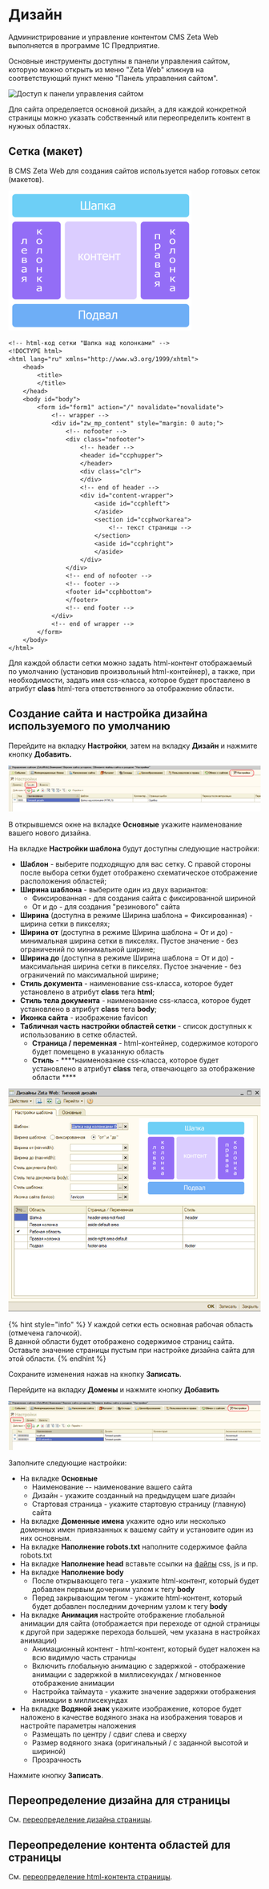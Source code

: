 # Дизайн

Администрирование и управление контентом CMS Zeta Web выполняется в программе 1С Предприятие.

Основные инструменты доступны в панели управления сайтом, которую можно открыть из меню "Zeta Web" кликнув на соответствующий пункт меню "Панель управления сайтом".

![&#x414;&#x43E;&#x441;&#x442;&#x443;&#x43F; &#x43A; &#x43F;&#x430;&#x43D;&#x435;&#x43B;&#x438; &#x443;&#x43F;&#x440;&#x430;&#x432;&#x43B;&#x435;&#x43D;&#x438;&#x44F; &#x441;&#x430;&#x439;&#x442;&#x43E;&#x43C;](https://blobscdn.gitbook.com/v0/b/gitbook-28427.appspot.com/o/assets%2F-LDkZZ4KLHlNn6g8TQlV%2F-LmsKnlq3dFDWk3_UdGL%2F-LmsNnlLyEZFBmUYXYPl%2Fimage.png?alt=media&token=7efaa836-0a9f-4950-8382-bf7ec6c358d1)

Для сайта определяется основной дизайн, а для каждой конкретной страницы можно указать собственный или переопределить контент в нужных областях.



## Сетка \(макет\)

В CMS Zeta Web для создания сайтов используется набор готовых сеток \(макетов\).

![&#x41F;&#x440;&#x438;&#x43C;&#x435;&#x440; &#x441;&#x435;&#x442;&#x43A;&#x438; &quot;&#x428;&#x430;&#x43F;&#x43A;&#x430; &#x43D;&#x430;&#x434; &#x43A;&#x43E;&#x43B;&#x43E;&#x43D;&#x43A;&#x430;&#x43C;&#x438;&quot;](../../.gitbook/assets/image%20%2860%29.png)

```markup
<!-- html-код сетки "Шапка над колонками" -->
<!DOCTYPE html>
<html lang="ru" xmlns="http://www.w3.org/1999/xhtml">
	<head>
		<title>
		</title>
	</head>
	<body id="body">
		<form id="form1" action="/" novalidate="novalidate">
			<!-- wrapper -->
			<div id="zw_mp_content" style="margin: 0 auto;">
				<!-- nofooter -->
				<div class="nofooter">
					<!-- header -->
					<header id="ccphupper">
					</header>
					<div class="clr">
					</div>
					<!-- end of header -->
					<div id="content-wrapper">
						<aside id="ccphleft">
						</aside>
						<section id="ccphworkarea"> 
							<!-- текст страницы -->
						</section>
						<aside id="ccphright">
						</aside>
					</div>
				</div>
				<!-- end of nofooter -->
				<!-- footer -->
				<footer id="ccphbottom">
				</footer>
				<!-- end footer -->
			</div>
			<!-- end of wrapper -->
		</form>
	</body>
</html>
```

Для каждой области сетки можно задать html-контент отображаемый по умолчанию \(установив произвольный html-контейнер\), а также, при необходимости, задать имя css-класса, которое будет проставлено в атрибут **class** html-тега ответственного за отображение области.

## Создание сайта и настройка дизайна используемого по умолчанию

Перейдите на вкладку **Настройки**, затем на вкладку **Дизайн** и нажмите кнопку **Добавить.**

![](../../.gitbook/assets/image%20%28455%29%20%282%29.png)

В открывшемся окне на вкладке **Основные**  укажите наименование вашего нового дизайна.

На вкладке **Настройки шаблона** будут доступны следующие настройки:

* **Шаблон** - выберите подходящую для вас сетку.  С правой стороны после выбора сетки будет отображено схематическое отображение расположения областей;
* **Ширина шаблона** - выберите один из двух вариантов: 
  * Фиксированная - для создания сайта с фиксированной шириной
  * От и до - для создания "резинового" сайта
* **Ширина** \(доступна в режиме Ширина шаблона = Фиксированная\) - ширина сетки в пикселях;
* **Ширина от** \(доступна в режиме Ширина шаблона = От и до\) -  минимальная ширина сетки в пикселях.  Пустое значение - без ограничений по минимальной ширине;
* **Ширина до** \(доступна в режиме Ширина шаблона = От и до\)  - максимальная ширина сетки в пикселях.  Пустое значение - без ограничений по максимальной ширине;
* **Стиль документа** - наименование css-класса, которое будет установлено в атрибут **class** тега **html**;
* **Стиль тела документа** - наименование css-класса, которое будет установлено в атрибут **class** тега **body**;
* **Иконка сайта** - изображение favicon 
* **Табличная часть настройки областей сетки**  - список доступных к использованию в сетке областей.
  * **Страница / переменная** - html-контейнер, содержимое которого будет помещено в указанную область
  * **Стиль** - ****наименование css-класса, которое будет установлено в атрибут **class** тега, отвечающего за отображение области ****

![](../../.gitbook/assets/image%20%2871%29.png)

{% hint style="info" %}
У каждой сетки есть основная рабочая область \(отмечена галочкой\).   
В данной области будет отображено содержимое страниц сайта.  
Оставьте значение страницы пустым при настройке дизайна сайта для этой области.
{% endhint %}

Сохраните изменения нажав на кнопку **Записать**.

Перейдите на вкладку **Домены** и нажмите кнопку **Добавить**

![](../../.gitbook/assets/image%20%28222%29.png)

Заполните следующие настройки:

* На вкладке **Основные**
  * Наименование -- наименование вашего сайта
  * Дизайн - укажите созданный на предыдущем шаге дизайн
  * Стартовая страница - укажите стартовую страницу \(главную\) сайта
* На вкладке **Доменные имена** укажите одно или несколько доменных имен привязанных к вашему сайту и установите один из них основным.
* На вкладке **Наполнение robots.txt** наполните содержимое файла robots.txt
* На вкладке **Наполнение head** вставьте ссылки на [файлы](https://help-zetaweb.zetasoft.ru/seo-i-upravlenie-kontentom/izobrazheniya-i-faily#razmeshenie-faila-na-stranice) css, js и пр.
* На вкладке **Наполнение body** 
  * После открывающего тега - укажите html-контент, который будет добавлен первым дочерним узлом к тегу **body**
  * Перед закрывающим тегом - укажите html-контент, который будет добавлен последним дочерним узлом к тегу **body**
* На вкладке **Анимация** настройте отображение глобальной анимации для сайта \(отображается при переходе от одной страницы к другой при задержке перехода большей, чем указана в настройках анимации\)
  * Анимационный контент - html-контент, который будет наложен на всю видимую часть страницы
  * Включить глобальную анимацию с задержкой - отображение анимации с задержкой в миллисекундах / мгновенное отображение анимации
  * Настройка таймаута - укажите значение задержки отображения анимации в миллисекундах
* На вкладке **Водяной знак** укажите изображение, которое будет наложено в качестве водяного знака на изображения товаров и настройте параметры наложения
  * Размещать по центру / сдвиг слева и сверху
  * Размер водяного знака \(оригинальный / с заданной высотой и шириной\)
  * Прозрачность

Нажмите кнопку **Записать**.

## Переопределение дизайна для страницы

См. [переопределение дизайна страницы](https://help-zetaweb.zetasoft.ru/seo-i-upravlenie-kontentom/stranicy-i-peremennye#pereopredelenie-dizaina-dlya-konkretnoi-stranicy).

## Переопределение контента областей для страницы

См. [переопределение html-контента страницы](https://help-zetaweb.zetasoft.ru/seo-i-upravlenie-kontentom/stranicy-i-peremennye#pereopredelenie-soderzhimogo-oblasti-dizaina-dlya-konkretnoi-stranicy).



